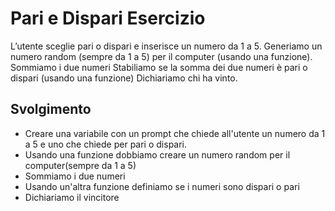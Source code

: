 # Pari e Dispari Esercizio

L’utente sceglie pari o dispari e inserisce un numero da 1 a 5.
Generiamo un numero random (sempre da 1 a 5) per il computer (usando una funzione).
Sommiamo i due numeri
Stabiliamo se la somma dei due numeri è pari o dispari (usando una funzione)
Dichiariamo chi ha vinto.

## Svolgimento

- Creare una variabile con un prompt che chiede all'utente un numero da 1 a 5 e uno che chiede per pari o dispari.
- Usando una funzione dobbiamo creare un numero random per il computer(sempre da 1 a 5)
- Sommiamo i due numeri
- Usando un'altra funzione definiamo se i numeri sono dispari o pari
- Dichiariamo il vincitore
